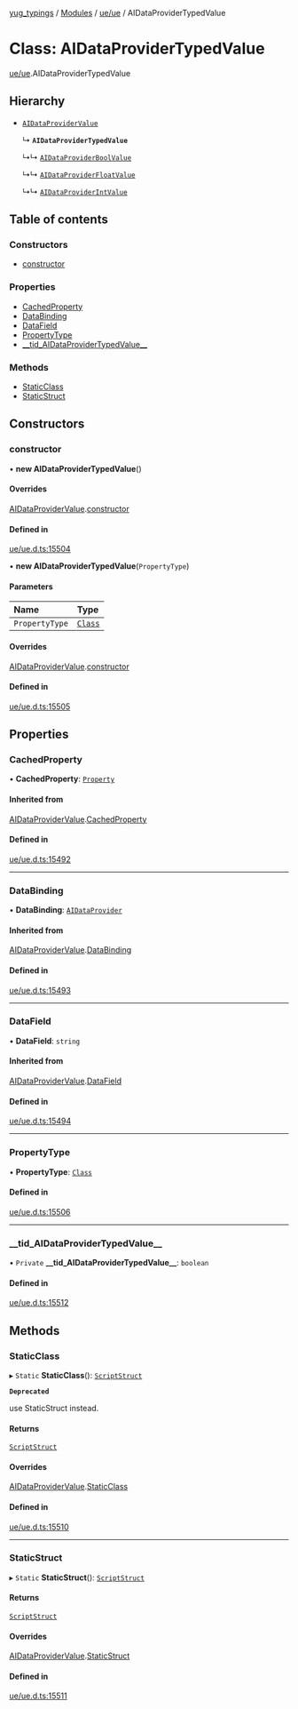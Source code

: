 [yug_typings](../README.md) / [Modules](../modules.md) / [ue/ue](../modules/ue_ue.md) / AIDataProviderTypedValue

# Class: AIDataProviderTypedValue

[ue/ue](../modules/ue_ue.md).AIDataProviderTypedValue

## Hierarchy

- [`AIDataProviderValue`](ue_ue.AIDataProviderValue.md)

  ↳ **`AIDataProviderTypedValue`**

  ↳↳ [`AIDataProviderBoolValue`](ue_ue.AIDataProviderBoolValue.md)

  ↳↳ [`AIDataProviderFloatValue`](ue_ue.AIDataProviderFloatValue.md)

  ↳↳ [`AIDataProviderIntValue`](ue_ue.AIDataProviderIntValue.md)

## Table of contents

### Constructors

- [constructor](ue_ue.AIDataProviderTypedValue.md#constructor)

### Properties

- [CachedProperty](ue_ue.AIDataProviderTypedValue.md#cachedproperty)
- [DataBinding](ue_ue.AIDataProviderTypedValue.md#databinding)
- [DataField](ue_ue.AIDataProviderTypedValue.md#datafield)
- [PropertyType](ue_ue.AIDataProviderTypedValue.md#propertytype)
- [\_\_tid\_AIDataProviderTypedValue\_\_](ue_ue.AIDataProviderTypedValue.md#__tid_aidataprovidertypedvalue__)

### Methods

- [StaticClass](ue_ue.AIDataProviderTypedValue.md#staticclass)
- [StaticStruct](ue_ue.AIDataProviderTypedValue.md#staticstruct)

## Constructors

### constructor

• **new AIDataProviderTypedValue**()

#### Overrides

[AIDataProviderValue](ue_ue.AIDataProviderValue.md).[constructor](ue_ue.AIDataProviderValue.md#constructor)

#### Defined in

[ue/ue.d.ts:15504](https://github.com/YugMetaverse/yug_typings/blob/b7d9b19/ue/ue.d.ts#L15504)

• **new AIDataProviderTypedValue**(`PropertyType`)

#### Parameters

| Name | Type |
| :------ | :------ |
| `PropertyType` | [`Class`](ue_ue.Class.md) |

#### Overrides

[AIDataProviderValue](ue_ue.AIDataProviderValue.md).[constructor](ue_ue.AIDataProviderValue.md#constructor)

#### Defined in

[ue/ue.d.ts:15505](https://github.com/YugMetaverse/yug_typings/blob/b7d9b19/ue/ue.d.ts#L15505)

## Properties

### CachedProperty

• **CachedProperty**: [`Property`](ue_ue.Property.md)

#### Inherited from

[AIDataProviderValue](ue_ue.AIDataProviderValue.md).[CachedProperty](ue_ue.AIDataProviderValue.md#cachedproperty)

#### Defined in

[ue/ue.d.ts:15492](https://github.com/YugMetaverse/yug_typings/blob/b7d9b19/ue/ue.d.ts#L15492)

___

### DataBinding

• **DataBinding**: [`AIDataProvider`](ue_ue.AIDataProvider.md)

#### Inherited from

[AIDataProviderValue](ue_ue.AIDataProviderValue.md).[DataBinding](ue_ue.AIDataProviderValue.md#databinding)

#### Defined in

[ue/ue.d.ts:15493](https://github.com/YugMetaverse/yug_typings/blob/b7d9b19/ue/ue.d.ts#L15493)

___

### DataField

• **DataField**: `string`

#### Inherited from

[AIDataProviderValue](ue_ue.AIDataProviderValue.md).[DataField](ue_ue.AIDataProviderValue.md#datafield)

#### Defined in

[ue/ue.d.ts:15494](https://github.com/YugMetaverse/yug_typings/blob/b7d9b19/ue/ue.d.ts#L15494)

___

### PropertyType

• **PropertyType**: [`Class`](ue_ue.Class.md)

#### Defined in

[ue/ue.d.ts:15506](https://github.com/YugMetaverse/yug_typings/blob/b7d9b19/ue/ue.d.ts#L15506)

___

### \_\_tid\_AIDataProviderTypedValue\_\_

• `Private` **\_\_tid\_AIDataProviderTypedValue\_\_**: `boolean`

#### Defined in

[ue/ue.d.ts:15512](https://github.com/YugMetaverse/yug_typings/blob/b7d9b19/ue/ue.d.ts#L15512)

## Methods

### StaticClass

▸ `Static` **StaticClass**(): [`ScriptStruct`](ue_ue.ScriptStruct.md)

**`Deprecated`**

use StaticStruct instead.

#### Returns

[`ScriptStruct`](ue_ue.ScriptStruct.md)

#### Overrides

[AIDataProviderValue](ue_ue.AIDataProviderValue.md).[StaticClass](ue_ue.AIDataProviderValue.md#staticclass)

#### Defined in

[ue/ue.d.ts:15510](https://github.com/YugMetaverse/yug_typings/blob/b7d9b19/ue/ue.d.ts#L15510)

___

### StaticStruct

▸ `Static` **StaticStruct**(): [`ScriptStruct`](ue_ue.ScriptStruct.md)

#### Returns

[`ScriptStruct`](ue_ue.ScriptStruct.md)

#### Overrides

[AIDataProviderValue](ue_ue.AIDataProviderValue.md).[StaticStruct](ue_ue.AIDataProviderValue.md#staticstruct)

#### Defined in

[ue/ue.d.ts:15511](https://github.com/YugMetaverse/yug_typings/blob/b7d9b19/ue/ue.d.ts#L15511)
